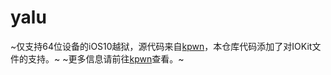 # yalu
~仅支持64位设备的iOS10越狱，源代码来自[kpwn](https://github.com/kpwn/yalu102)，本仓库代码添加了对IOKit文件的支持。~
~更多信息请前往[kpwn](https://github.com/kpwn/yalu102)查看。~
